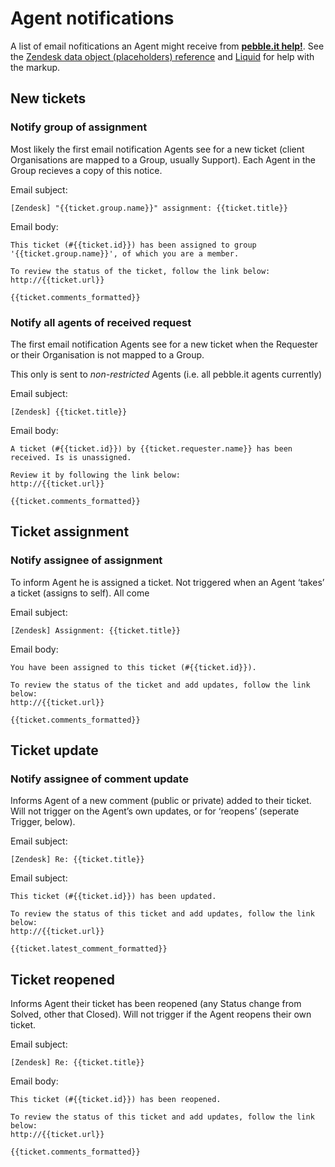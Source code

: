 # Agent notifications

A list of email nofitications an Agent might receive from **[pebble.it help!](http://help.pebbleit.com)**. See the [Zendesk data object (placeholders) reference](https://support.zendesk.com/entries/20203943) and [Liquid](https://github.com/Shopify/liquid/wiki/Liquid-for-Designers) for help with the markup.

## New tickets

### Notify group of assignment

Most likely the first email notification Agents see for a new ticket (client Organisations are mapped to a Group, usually Support). Each Agent in the Group recieves a copy of this notice.

Email subject:

	[Zendesk] "{{ticket.group.name}}" assignment: {{ticket.title}}

Email body:

	This ticket (#{{ticket.id}}) has been assigned to group '{{ticket.group.name}}', of which you are a member. 
	
	To review the status of the ticket, follow the link below:
	http://{{ticket.url}}
	
	{{ticket.comments_formatted}}

### Notify all agents of received request

The first email notification Agents see for a new ticket when the Requester or their Organisation is not mapped to a Group.

This only is sent to _non-restricted_ Agents (i.e. all pebble.it agents currently)

Email subject:

	[Zendesk] {{ticket.title}}

Email body:

	A ticket (#{{ticket.id}}) by {{ticket.requester.name}} has been received. Is is unassigned.
	
	Review it by following the link below:
	http://{{ticket.url}}
	
	{{ticket.comments_formatted}}

##  Ticket assignment

### Notify assignee of assignment

To inform Agent he is assigned a ticket. Not triggered when an Agent ‘takes’ a ticket (assigns to self). All come

Email subject:

	[Zendesk] Assignment: {{ticket.title}}

Email body:

	You have been assigned to this ticket (#{{ticket.id}}).
	
	To review the status of the ticket and add updates, follow the link below:
	http://{{ticket.url}}
	
	{{ticket.comments_formatted}}

## Ticket update

### Notify assignee of comment update

Informs Agent of a new comment (public or private) added to their ticket. Will not trigger on the Agent’s own updates, or for ‘reopens’ (seperate Trigger, below).

Email subject:

	[Zendesk] Re: {{ticket.title}}

Email subject:

	This ticket (#{{ticket.id}}) has been updated.
	
	To review the status of this ticket and add updates, follow the link below:
	http://{{ticket.url}}
	
	{{ticket.latest_comment_formatted}}

## Ticket reopened

Informs Agent their ticket has been reopened (any Status change from Solved, other that Closed). Will not trigger if the Agent reopens their own ticket.

Email subject:

	[Zendesk] Re: {{ticket.title}}

Email body:

	This ticket (#{{ticket.id}}) has been reopened.
	
	To review the status of this ticket and add updates, follow the link below:
	http://{{ticket.url}}
	
	{{ticket.comments_formatted}}

